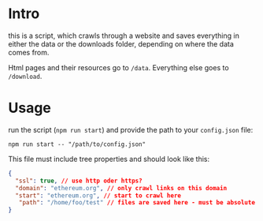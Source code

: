 # Intro

this is a script, which crawls through a website and saves everything in
either the data or the downloads folder, depending on where the data comes from.

Html pages and their resources go to `/data`.
Everything else goes to `/download`.

# Usage
run the script (`npm run start`) and provide the path to your `config.json` file:
```
npm run start -- "/path/to/config.json"
```
This file must include tree properties and should look like this:

```json
{
  "ssl": true, // use http oder https?
  "domain": "ethereum.org", // only crawl links on this domain
  "start": "ethereum.org", // start to crawl here
   "path": "/home/foo/test" // files are saved here - must be absolute
}
```
